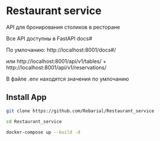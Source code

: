 # Restaurant service

API для бронирования столиков в ресторане

Все API доступны в FastAPI docs#

По умлочанию: http://localhost:8001/docs#/

или http://localhost:8001/api/v1/tables/ + http://localhost:8001/api/v1/reservations/

В файле .env находятся значения по умлочанию

## Install App
``` bash
git clone https://github.com/Rebarial/Restaurant_service

cd Restaurant_service

docker-compose up --build -d

``` 
